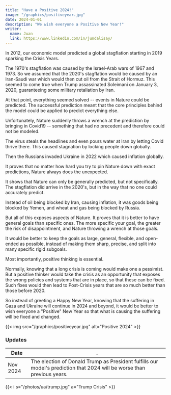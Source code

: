```yaml
---
title: "Have a Positive 2024!"
image: "/graphics/positiveyear.jpg"
date: 2024-01-01
description: "We wish everyone a Positive New Year!"
writer:
  name: Juan
  link: https://www.linkedin.com/in/jundalisay/
---
```



In 2012, our economic model predicted a global stagflation starting in 2019 sparking the Crisis Years.

The 1970's stagflation was caused by the Israel-Arab wars of 1967 and 1973. So we assumed that the 2020's stagflation would be caused by an Iran-Saudi war which would then cut oil from the Strait of Hormuz. This seemed to come true when Trump assassinated Soleimani on January 3, 2020, guaranteeing some military retaliation by Iran.

At that point, everything seemed solved -- events in Nature could be predicted. The successful prediction meant that the core principles behind the model could be applied to predict everything else.

Unfortunately, Nature suddenly throws a wrench at the prediction by bringing in Covid19 -- something that had no precedent and therefore could not be modeled.

The virus steals the headlines and even pours water at Iran by letting Covid thrive there. This caused stagnation by locking people down globally.

Then the Russians invaded Ukraine in 2022 which caused inflation globally.

It proves that no matter how hard you try to pin Nature down with exact predictions, Nature always does the unexpected.

It shows that Nature can only be generally predicted, but not specifically. The stagflation did arrive in the 2020's, but in the way that no one could accurately predict.

Instead of oil being blocked by Iran, causing inflation, it was goods being blocked by Yemen, and wheat and gas being blocked by Russia.

But all of this exposes aspects of Nature. It proves that it is better to have general goals than specific ones. The more specific your goal, the greater the risk of disappointment, and Nature throwing a wrench at those goals.

It would be better to keep the goals as large, general, flexible, and open-ended as possible, instead of making them sharp, precise, and split into many specific rigid subgoals.

Most importantly, positive thinking is essential.

Normally, knowing that a long crisis is coming would make one a pessimist. But a positive thinker would take the crisis as an opportunity that exposes the wrong policies and systems that are in place, so that these can be fixed. Such fixes would then lead to Post-Crisis years that are so much better than those before 2020. 

So instead of greeting a Happy New Year, knowing that the suffering in Gaza and Ukraine will continue in 2024 and beyond, it would be better to wish everyone a "Positive" New Year so that what is causing the suffering will be fixed and changed.

{{< img src="/graphics/positiveyear.jpg" alt="Positive 2024" >}}



### Updates

Date | .
--- | ---
Nov 2024 | The election of Donald Trump as President fulfills our model's prediction that 2024 will be worse than previous years. 

{{< i s="/photos/ua/trump.jpg" a="Trump Crisis" >}}

